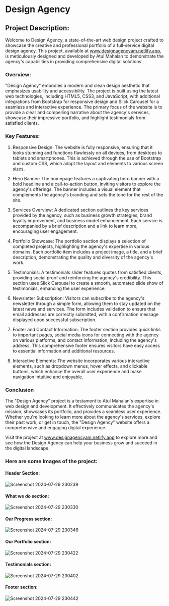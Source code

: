 # Design Agency
## Project Description:

Welcome to Design Agency, a state-of-the-art web design project crafted to showcase the creative and professional portfolio of a full-service digital design agency. 
This project, available at www.designagencyam.netlify.app, is meticulously designed and developed by Atul Mahalan to demonstrate the agency's capabilities in providing comprehensive digital solutions.

### Overview:
"Design Agency" embodies a modern and clean design aesthetic that emphasizes usability and accessibility. The project is built using the latest web technologies, including HTML5, CSS3, and JavaScript, with additional integrations from Bootstrap for responsive design and Slick Carousel for a seamless and interactive experience. The primary focus of the website is to provide a clear and compelling narrative about the agency's services, showcase their impressive portfolio, and highlight testimonials from satisfied clients.

### Key Features: 

1. Responsive Design:
The website is fully responsive, ensuring that it looks stunning and functions flawlessly on all devices, from desktops to tablets and smartphones. This is achieved through the use of Bootstrap and custom CSS, which adapt the layout and elements to various screen sizes.

2. Hero Banner:
The homepage features a captivating hero banner with a bold headline and a call-to-action button, inviting visitors to explore the agency's offerings. The banner includes a visual element that complements the agency's branding and sets the tone for the rest of the site.

3. Services Overview:
A dedicated section outlines the key services provided by the agency, such as business growth strategies, brand loyalty improvement, and business model enhancement. Each service is accompanied by a brief description and a link to learn more, encouraging user engagement.

4. Portfolio Showcase:
The portfolio section displays a selection of completed projects, highlighting the agency's expertise in various domains. Each portfolio item includes a project image, a title, and a brief description, demonstrating the quality and diversity of the agency's work.

5. Testimonials:
A testimonials slider features quotes from satisfied clients, providing social proof and reinforcing the agency's credibility. This section uses Slick Carousel to create a smooth, automated slide show of testimonials, enhancing the user experience.

6. Newsletter Subscription:
Visitors can subscribe to the agency's newsletter through a simple form, allowing them to stay updated on the latest news and services. The form includes validation to ensure that email addresses are correctly submitted, with a confirmation message displayed upon successful subscription.

7. Footer and Contact Information:
The footer section provides quick links to important pages, social media icons for connecting with the agency on various platforms, and contact information, including the agency's address. This comprehensive footer ensures visitors have easy access to essential information and additional resources.

8. Interactive Elements:
The website incorporates various interactive elements, such as dropdown menus, hover effects, and clickable buttons, which enhance the overall user experience and make navigation intuitive and enjoyable.

### Conclusion

The "Design Agency" project is a testament to Atul Mahalan's expertise in web design and development. It effectively communicates the agency's mission, showcases its portfolio, and provides a seamless user experience. Whether you're looking to learn more about the agency's services, explore their past work, or get in touch, the "Design Agency" website offers a comprehensive and engaging digital experience.

Visit the project at www.designagencyam.netlify.app to explore more and see how the Design Agency can help your business grow and succeed in the digital landscape.

### Here are some Images of the project:

#### Header Section:
![Screenshot 2024-07-29 230239](https://github.com/user-attachments/assets/be73f6fc-d125-40a1-9ef5-bff289f33ebb)


#### What we do section:
![Screenshot 2024-07-29 230330](https://github.com/user-attachments/assets/d1c0747d-eaee-49ed-9d7b-254141d8bc55)


#### Our Progress section:
![Screenshot 2024-07-29 230346](https://github.com/user-attachments/assets/5d663891-c24c-4e38-80f3-23ae427f77c9)


#### Our Portfolio section:
![Screenshot 2024-07-29 230422](https://github.com/user-attachments/assets/1c75d145-b121-4fd2-81ba-608ea1d86a12)


#### Testimonials section:
![Screenshot 2024-07-29 230402](https://github.com/user-attachments/assets/8534bd77-9246-40d6-9bf3-4027517e62c4)


#### Footer section:
![Screenshot 2024-07-29 230442](https://github.com/user-attachments/assets/1716481c-9db9-4713-8332-ef3117e2cb01)
